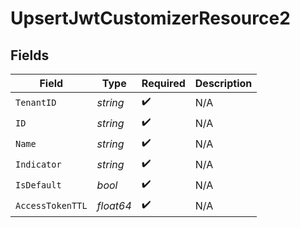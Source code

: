 # UpsertJwtCustomizerResource2


## Fields

| Field              | Type               | Required           | Description        |
| ------------------ | ------------------ | ------------------ | ------------------ |
| `TenantID`         | *string*           | :heavy_check_mark: | N/A                |
| `ID`               | *string*           | :heavy_check_mark: | N/A                |
| `Name`             | *string*           | :heavy_check_mark: | N/A                |
| `Indicator`        | *string*           | :heavy_check_mark: | N/A                |
| `IsDefault`        | *bool*             | :heavy_check_mark: | N/A                |
| `AccessTokenTTL`   | *float64*          | :heavy_check_mark: | N/A                |